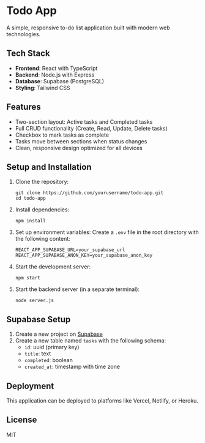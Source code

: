 # Todo App

A simple, responsive to-do list application built with modern web technologies.

## Tech Stack

- **Frontend**: React with TypeScript
- **Backend**: Node.js with Express
- **Database**: Supabase (PostgreSQL)
- **Styling**: Tailwind CSS

## Features

- Two-section layout: Active tasks and Completed tasks
- Full CRUD functionality (Create, Read, Update, Delete tasks)
- Checkbox to mark tasks as complete
- Tasks move between sections when status changes
- Clean, responsive design optimized for all devices

## Setup and Installation

1. Clone the repository:
   ```
   git clone https://github.com/yourusername/todo-app.git
   cd todo-app
   ```

2. Install dependencies:
   ```
   npm install
   ```

3. Set up environment variables:
   Create a `.env` file in the root directory with the following content:
   ```
   REACT_APP_SUPABASE_URL=your_supabase_url
   REACT_APP_SUPABASE_ANON_KEY=your_supabase_anon_key
   ```

4. Start the development server:
   ```
   npm start
   ```

5. Start the backend server (in a separate terminal):
   ```
   node server.js
   ```

## Supabase Setup

1. Create a new project on [Supabase](https://supabase.io/)
2. Create a new table named `tasks` with the following schema:
   - `id`: uuid (primary key)
   - `title`: text
   - `completed`: boolean
   - `created_at`: timestamp with time zone

## Deployment

This application can be deployed to platforms like Vercel, Netlify, or Heroku.

## License

MIT
